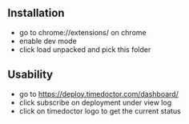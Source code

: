Installation
--

* go to chrome://extensions/ on chrome
* enable dev mode
* click load unpacked and pick this folder

Usability
--------
* go to https://deploy.timedoctor.com/dashboard/
* click subscribe on deployment under view log
* click on timedoctor logo to get the current status